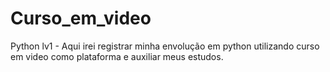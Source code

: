 # Curso_em_video
 Python lv1 - Aqui irei registrar minha envolução em python utilizando curso em video como plataforma e auxiliar meus estudos.
